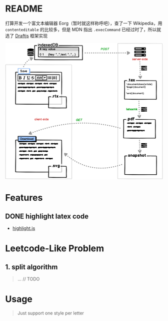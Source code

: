 # README
打算开发一个富文本编辑器 Eorg（暂时就这样称呼吧），查了一下 Wikipedia，用 `contenteditable` 的比较多，但是 MDN 指出 `.execCommand`
已经过时了，所以就选了 [Draftjs](https://github.com/facebook/draft-js) 框架实现

![](static/img/Eorg.png)

# Features

## DONE highlight latex code

   - [highlight.js](https://github.com/highlightjs/highlight.js)

# Leetcode-Like Problem

## 1. split algorithm

> ... // TODO


# Usage

> Just support one style per letter
